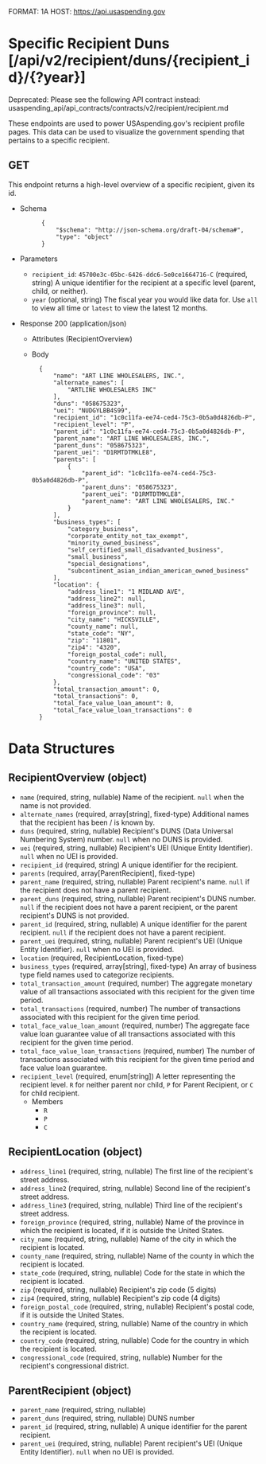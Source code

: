 FORMAT: 1A
HOST: https://api.usaspending.gov

# Specific Recipient Duns [/api/v2/recipient/duns/{recipient_id}/{?year}]

Deprecated: Please see the following API contract instead: usaspending_api/api_contracts/contracts/v2/recipient/recipient.md

These endpoints are used to power USAspending.gov's recipient profile pages. This data can be used to visualize the government spending that pertains to a specific recipient.

## GET

This endpoint returns a high-level overview of a specific recipient, given its id.
+ Schema

            {
                "$schema": "http://json-schema.org/draft-04/schema#",
                "type": "object"
            }

+ Parameters

    + `recipient_id`: `45700e3c-05bc-6426-ddc6-5e0ce1664716-C` (required, string)
        A unique identifier for the recipient at a specific level (parent, child, or neither).
    + `year` (optional, string)
        The fiscal year you would like data for. Use `all` to view all time or `latest` to view the latest 12 months.



+ Response 200 (application/json)

    + Attributes (RecipientOverview)

    + Body

            {
                "name": "ART LINE WHOLESALERS, INC.",
                "alternate_names": [
                    "ARTLINE WHOLESALERS INC"
                ],
                "duns": "058675323",
                "uei": "NUDGYLBB4S99",        
                "recipient_id": "1c0c11fa-ee74-ced4-75c3-0b5a0d4826db-P",
                "recipient_level": "P",
                "parent_id": "1c0c11fa-ee74-ced4-75c3-0b5a0d4826db-P",
                "parent_name": "ART LINE WHOLESALERS, INC.",
                "parent_duns": "058675323",
                "parent_uei": "D1RMTDTMKLE8",        
                "parents": [
                    {
                        "parent_id": "1c0c11fa-ee74-ced4-75c3-0b5a0d4826db-P",
                        "parent_duns": "058675323",
                        "parent_uei": "D1RMTDTMKLE8",                
                        "parent_name": "ART LINE WHOLESALERS, INC."
                    }
                ],
                "business_types": [
                    "category_business",
                    "corporate_entity_not_tax_exempt",
                    "minority_owned_business",
                    "self_certified_small_disadvanted_business",
                    "small_business",
                    "special_designations",
                    "subcontinent_asian_indian_american_owned_business"
                ],
                "location": {
                    "address_line1": "1 MIDLAND AVE",
                    "address_line2": null,
                    "address_line3": null,
                    "foreign_province": null,
                    "city_name": "HICKSVILLE",
                    "county_name": null,
                    "state_code": "NY",
                    "zip": "11801",
                    "zip4": "4320",
                    "foreign_postal_code": null,
                    "country_name": "UNITED STATES",
                    "country_code": "USA",
                    "congressional_code": "03"
                },
                "total_transaction_amount": 0,
                "total_transactions": 0,
                "total_face_value_loan_amount": 0,
                "total_face_value_loan_transactions": 0
            }

# Data Structures

## RecipientOverview (object)
+ `name` (required, string, nullable)
    Name of the recipient. `null` when the name is not provided.
+ `alternate_names` (required, array[string], fixed-type)
    Additional names that the recipient has been / is known by.
+ `duns` (required, string, nullable)
    Recipient's DUNS (Data Universal Numbering System) number. `null` when no DUNS is provided.
+ `uei` (required, string, nullable)
    Recipient's UEI (Unique Entity Identifier). `null` when no UEI is provided.
+ `recipient_id` (required, string)
    A unique identifier for the recipient.
+ `parents` (required, array[ParentRecipient], fixed-type)
+ `parent_name` (required, string, nullable)
    Parent recipient's name. `null` if the recipient does not have a parent recipient.
+ `parent_duns` (required, string, nullable)
    Parent recipient's DUNS number. `null` if the recipient does not have a parent recipient, or the parent recipient's DUNS is not provided.
+ `parent_id` (required, string, nullable)
    A unique identifier for the parent recipient. `null` if the recipient does not have a parent recipient.
+ `parent_uei` (required, string, nullable)
    Parent recipient's UEI (Unique Entity Identifier). `null` when no UEI is provided.
+ `location` (required, RecipientLocation, fixed-type)
+ `business_types` (required, array[string], fixed-type)
    An array of business type field names used to categorize recipients.
+ `total_transaction_amount` (required, number)
    The aggregate monetary value of all transactions associated with this recipient for the given time period.
+ `total_transactions` (required, number)
    The number of transactions associated with this recipient for the given time period.
+ `total_face_value_loan_amount` (required, number)
    The aggregate face value loan guarantee value of all transactions associated with this recipient for the given time period.
+ `total_face_value_loan_transactions` (required, number)
    The number of transactions associated with this recipient for the given time period and face value loan guarantee.
+ `recipient_level` (required, enum[string])
    A letter representing the recipient level. `R` for neither parent nor child, `P` for Parent Recipient, or `C` for child recipient.
    + Members
        + `R`
        + `P`
        + `C`

## RecipientLocation (object)
+ `address_line1` (required, string, nullable)
    The first line of the recipient's street address.
+ `address_line2` (required, string, nullable)
    Second line of the recipient's street address.
+ `address_line3` (required, string, nullable)
    Third line of the recipient's street address.
+ `foreign_province` (required, string, nullable)
    Name of the province in which the recipient is located, if it is outside the United States.
+ `city_name` (required, string, nullable)
    Name of the city in which the recipient is located.
+ `county_name` (required, string, nullable)
    Name of the county in which the recipient is located.
+ `state_code` (required, string, nullable)
    Code for the state in which the recipient is located.
+ `zip` (required, string, nullable)
    Recipient's zip code (5 digits)
+ `zip4` (required, string, nullable)
    Recipient's zip code (4 digits)
+ `foreign_postal_code` (required, string, nullable)
    Recipient's postal code, if it is outside the United States.
+ `country_name` (required, string, nullable)
     Name of the country in which the recipient is located.
+ `country_code` (required, string, nullable)
     Code for the country in which the recipient is located.
+ `congressional_code` (required, string, nullable)
    Number for the recipient's congressional district.

## ParentRecipient (object)
+ `parent_name` (required, string, nullable)
+ `parent_duns` (required, string, nullable)
    DUNS number
+ `parent_id` (required, string, nullable)
    A unique identifier for the parent recipient.
+ `parent_uei` (required, string, nullable)
    Parent recipient's UEI (Unique Entity Identifier). `null` when no UEI is provided.

